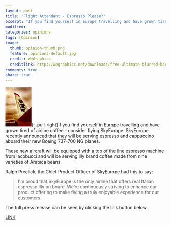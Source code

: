 ```yaml
---
layout: post
title: "Flight Attendant - Espresso Please?"
excerpt: "If you find yourself in Europe travelling and have grown tired of airline coffee - consider flying SkyEurope."
modified: 
categories: opinions
tags: [Opinion]
image:
  thumb: opinion-thumb.png
  feature: opinions-default.jpg
  credit: WeGraphics
  creditlink: http://wegraphics.net/downloads/free-ultimate-blurred-background-pack/
comments: true
share: true
---
```

![Sky Europe](/images/sky_europe.jpg){: .pull-right}If you find yourself in Europe travelling and have grown tired of airline coffee - consider flying SkyEurope. SkyEurope recently announced that they will be serving espresso and cappuccino aboard their new Boeing 737-700 NG planes.

These new aircraft will be equipped with a top of the line espresso machine from Iacobucci and will be serving illy brand coffee made from nine varieties of Arabica beans.

Ralph Preclick, the Chief Product Officer of SkyEurope had this to say:

> I'm proud that SkyEurope is the only airline that offers real Italian espresso Illy on board. We’re continuously striving to enhance our product offering to make flying a truly enjoyable experience for our customers.

The full press release can be seen by clicking the link button below.
 
<div markdown="0"><a href="http://www1.skyeurope.com/en/Default.aspx?CatID=10&NewsID=735" class="btn">LINK</a></div>
